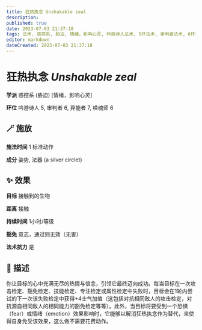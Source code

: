 ```yaml
---
title: 狂热执念 Unshakable zeal
description: 
published: true
date: 2023-07-03 21:37:18
tags: 法术, 惑控系, 胁迫, 情绪，影响心灵, 吟游诗人法术, 5环法术, 审判者法术, 6环法术, 异能者法术, 7环法术, 唤魂师法术
editor: markdown
dateCreated: 2023-07-03 21:37:18
---
```


# **狂热执念** *Unshakable zeal*

**学派** 惑控系 (胁迫) \[情绪，影响心灵\] 

**环位** 吟游诗人 5, 审判者 6, 异能者 7, 唤魂师 6

## 🪄 施放

**施法时间** 1 标准动作

**成分** 姿势, 法器 (a silver circlet)

## ✨ 效果 

**目标** 接触到的生物 

**距离** 接触  

**持续时间** 1小时/等级 

**豁免** 意志，通过则无效（无害）

**法术抗力** 是

## 📖 描述

你让目标的心中充满无尽的热情与信念，引领它最终迈向成功。每当目标在一次攻击检定、豁免检定、技能检定、专注检定或属性检定中失败时，目标会在1轮内尝试的下一次该失败检定中获得+4士气加值（这包括对抗相同敌人的攻击检定，对抗源自相同敌人的相同能力的豁免检定等等）。此外，当目标将要受到一个恐惧（fear）或情绪（emotion）效果影响时，它能够以解消狂热执念作为替代，来使得自身免受该效果，这么做不需要花费动作。
    